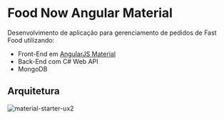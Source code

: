 # Food Now Angular Material

Desenvolvimento de aplicação para gerenciamento de pedidos de Fast Food utilizando:
* Front-End em [AngularJS Material](http://material.angularjs.org/)
* Back-End com C# Web API
* MongoDB

## Arquitetura

![material-starter-ux2](https://code.msdn.microsoft.com/site/view/file/136524/1/NewCurdApi.png)
